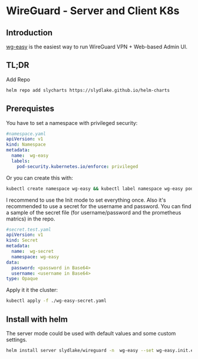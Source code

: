 # WireGuard - Server and Client K8s

## Introduction
[wg-easy](https://github.com/wg-easy/wg-easy) is the easiest way to run WireGuard VPN + Web-based Admin UI.

## TL;DR

Add Repo
```bash
helm repo add slycharts https://slydlake.github.io/helm-charts
```

## Prerequistes
You have to set a namespace with privileged security:
```yaml
#namespace.yaml
apiVersion: v1
kind: Namespace
metadata:
  name:  wg-easy
  labels:
    pod-security.kubernetes.io/enforce: privileged
```
Or you can create this with:
```bash
kubectl create namespace wg-easy && kubectl label namespace wg-easy pod-security.kubernetes.io/enforce=privileged --overwrite
```
I recommend to use the Init mode to set everything once. 
Also it's recommended to use a secret for the username and password.
You can find a sample of the secret file (for username/password and the prometheus matrics) in the repo.

```yaml
#secret.test.yaml
apiVersion: v1
kind: Secret
metadata:
  name:  wg-secret
  namespace: wg-easy
data:
  password: <password in Base64>
  username: <username in Base64>
type: Opaque
```
Apply it it the cluster:
```bash
kubectl apply -f ./wg-easy-secret.yaml
```

## Install with helm
The server mode could be used with default values and some custom settings.
```bash
helm install server slydlake/wireguard -n  wg-easy --set wg-easy.init.existingSecret="wg-secret",wg-easy.init.host="vpn.example.com",storage.storageClass="..."
```
